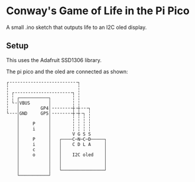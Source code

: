 # Conway's Game of Life in the Pi Pico
A small .ino sketch that outputs life to an I2C oled display.

## Setup
This uses the Adafruit SSD1306 library.

The pi pico and the oled are connected as shown:
```
┌╶╶╶╶╶╶╶╶╶╶╶╶╶╶╶╶╶╶╶╶╶╶╶╶╶╶┐            
╎                          ╎            
╎ ┌╶╶╶╶╶╶╶╶╶╶╶╶╶╶╶╶╶╶╶╶╶╶┐ ╎            
╎ ╎ ┌───────────┐        ╎ ╎            
╎ └╶│VBUS       │        ╎ ╎            
╎   │        GP4│╶╶╶╶╶╶╶╶┼╶┼╶╶╶┐        
└╶╶╶│GND     GP5│╶╶╶╶╶╶╶╶┼╶┼╶┐ ╎        
    │           │        ╎ ╎ ╎ ╎        
    │     P     │        ╎ ╎ ╎ ╎        
    │     i     │        ╎ ╎ ╎ ╎        
    │           │        V G S S        
    │     P     │   ┌────C─N─C─D─────┐  
    │     i     │   │    C D L A     │  
    │     c     │   │                │  
    │     o     │   │    I2C oled    │  
    │           │   │                │  
    │           │   │                │  
    │           │   └────────────────┘  
    └───────────┘                       
```
